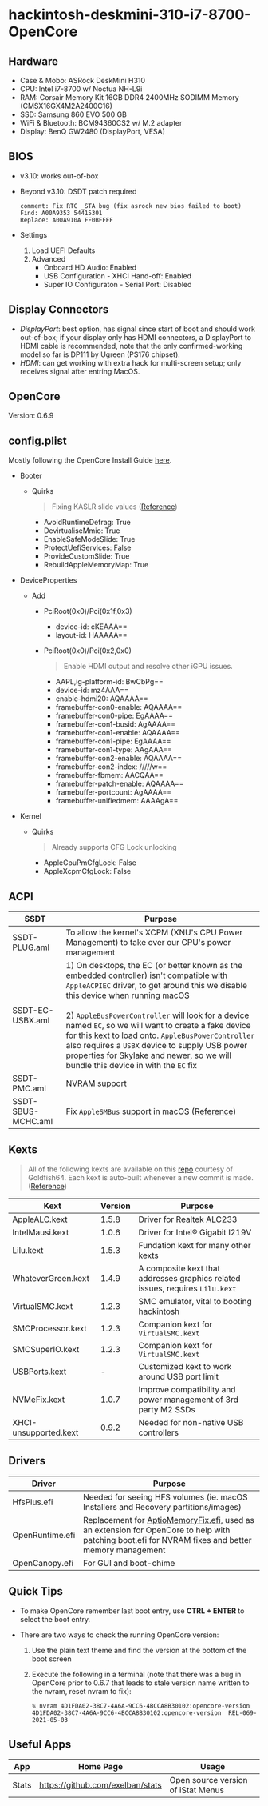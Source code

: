 # hackintosh-deskmini-310-i7-8700-OpenCore

## Hardware
- Case & Mobo: ASRock DeskMini H310
- CPU: Intel i7-8700 w/ Noctua NH-L9i
- RAM: Corsair Memory Kit 16GB DDR4 2400MHz SODIMM Memory (CMSX16GX4M2A2400C16)
- SSD: Samsung 860 EVO 500 GB
- WiFi & Bluetooth: BCM94360CS2 w/ M.2 adapter
- Display: BenQ GW2480 (DisplayPort, VESA)

## BIOS
- v3.10: works out-of-box
- Beyond v3.10: DSDT patch required

    ```
    comment: Fix RTC _STA bug (fix asrock new bios failed to boot)
    Find: A00A9353 54415301
    Replace: A00A910A FF0BFFFF
    ```
- Settings
    1. Load UEFI Defaults
    2. Advanced
        - Onboard HD Audio: Enabled
        - USB Configuration - XHCI Hand-off: Enabled
        - Super IO Configuraton - Serial Port: Disabled

## Display Connectors
- *DisplayPort*: best option, has signal since start of boot and should work out-of-box; if your display only has HDMI connectors, a DisplayPort to HDMI cable is recommended, note that the only confirmed-working model so far is DP111 by Ugreen (PS176 chipset).
- *HDMI*: can get working with extra hack for multi-screen setup; only receives signal after entring MacOS.

## OpenCore
Version: 0.6.9

## config.plist

Mostly following the OpenCore Install Guide [here](https://dortania.github.io/OpenCore-Install-Guide/config.plist/coffee-lake.html).

- Booter

    - Quirks

        > Fixing KASLR slide values ([Reference](https://dortania.github.io/OpenCore-Install-Guide/extras/kaslr-fix.html#fixing-kaslr-slide-values))

        - AvoidRuntimeDefrag: True
        - DevirtualiseMmio: True
        - EnableSafeModeSlide: True
        - ProtectUefiServices: False
        - ProvideCustomSlide: True
        - RebuildAppleMemoryMap: True

- DeviceProperties

    - Add

        - PciRoot(0x0)/Pci(0x1f,0x3)

            - device-id: cKEAAA==
            - layout-id: HAAAAA==

        - PciRoot(0x0)/Pci(0x2,0x0)

            > Enable HDMI output and resolve other iGPU issues.

            - AAPL,ig-platform-id: BwCbPg==
            - device-id: mz4AAA==
            - enable-hdmi20: AQAAAA==
            - framebuffer-con0-enable: AQAAAA==
            - framebuffer-con0-pipe: EgAAAA==
            - framebuffer-con1-busid: AgAAAA==
            - framebuffer-con1-enable: AQAAAA==
            - framebuffer-con1-pipe: EgAAAA==
            - framebuffer-con1-type: AAgAAA==
            - framebuffer-con2-enable: AQAAAA==
            - framebuffer-con2-index: /////w==
            - framebuffer-fbmem: AACQAA==
            - framebuffer-patch-enable: AQAAAA==
            - framebuffer-portcount: AgAAAA==
            - framebuffer-unifiedmem: AAAAgA==

- Kernel

    - Quirks

      > Already supports CFG Lock unlocking

      - AppleCpuPmCfgLock: False
      - AppleXcpmCfgLock: False

## ACPI

| SSDT               | Purpose                                                      |
| ------------------ | ------------------------------------------------------------ |
| SSDT-PLUG.aml      | To allow the kernel's XCPM (XNU's CPU Power Management) to take over our CPU's power management |
| SSDT-EC-USBX.aml   | 1) On desktops, the EC (or better known as the embedded controller) isn't compatible with `AppleACPIEC` driver, to get around this we disable this device when running macOS <br /><br />2) `AppleBusPowerController` will look for a device named `EC`, so we will want to create a fake device for this kext to load onto. `AppleBusPowerController` also requires a `USBX` device to supply USB power properties for Skylake and newer, so we will bundle this device in with the `EC` fix |
| SSDT-PMC.aml       | NVRAM support                                                |
| SSDT-SBUS-MCHC.aml | Fix `AppleSMBus` support in macOS ([Reference](https://dortania.github.io/Getting-Started-With-ACPI/Universal/smbus.html#what-this-ssdt-does)) |



## Kexts

> All of the following kexts are available on this [repo](https://1drv.ms/f/s!AiP7m5LaOED-m-J8-MLJGnOgAqnjGw) courtesy of Goldfish64. Each kext is auto-built whenever a new commit is made. ([Reference](https://hackintosh.gitbook.io/-r-hackintosh-vanilla-desktop-guide/gathering-kexts))

Kext | Version | Purpose
---- | ------- | -------
AppleALC.kext | 1.5.8 | Driver for Realtek ALC233
IntelMausi.kext | 1.0.6 | Driver for Intel® Gigabit I219V
Lilu.kext | 1.5.3 | Fundation kext for many other kexts
WhateverGreen.kext | 1.4.9 | A composite kext that addresses graphics related issues, requires `Lilu.kext`
VirtualSMC.kext | 1.2.3 | SMC emulator, vital to booting hackintosh
SMCProcessor.kext | 1.2.3 | Companion kext for `VirtualSMC.kext`
SMCSuperIO.kext | 1.2.3 | Companion kext for `VirtualSMC.kext`
USBPorts.kext | - | Customized kext to work around USB port limit
NVMeFix.kext | 1.0.7 | Improve compatibility and power management of 3rd party M2 SSDs 
XHCI-unsupported.kext | 0.9.2 | Needed for non-native USB controllers 

## Drivers

Driver | Purpose
------ | -------
HfsPlus.efi | Needed for seeing HFS volumes (ie. macOS Installers and Recovery partitions/images) 
OpenRuntime.efi | Replacement for [AptioMemoryFix.efi](https://github.com/acidanthera/AptioFixPkg), used as an extension for OpenCore to help with patching boot.efi for NVRAM fixes and better memory management 
OpenCanopy.efi | For GUI and boot-chime 

## Quick Tips

- To make OpenCore remember last boot entry, use **CTRL + ENTER** to select the boot entry.

- There are two ways to check the running OpenCore version:

  1. Use the plain text theme and find the version at the bottom of the boot screen

  2. Execute the following in a terminal (note that there was a bug in OpenCore prior to 0.6.7 that leads to stale version name written to the nvram, reset nvram to fix):

     ```shell
     % nvram 4D1FDA02-38C7-4A6A-9CC6-4BCCA8B30102:opencore-version
     4D1FDA02-38C7-4A6A-9CC6-4BCCA8B30102:opencore-version	REL-069-2021-05-03
     ```

## Useful Apps

| App   | Home Page                        | Usage                              |
| ----- | -------------------------------- | ---------------------------------- |
| Stats | https://github.com/exelban/stats | Open source version of iStat Menus |


